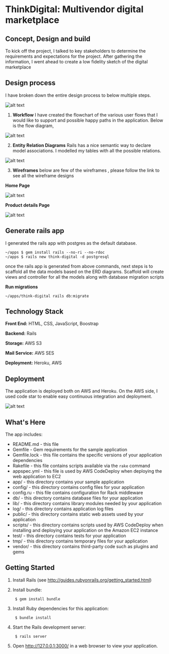ThinkDigital: Multivendor digital marketplace
==================================================


Concept, Design and build
-----------------
To kick off the project, I talked to key stakeholders to determine the requirements and expectations for the project. After gathering the information, I went ahead to create a low fidelity sketch of the digital marketplace


Design process
-----------------
I have broken down the entire design process to below multiple steps. 
 
![alt text](https://s3-ap-southeast-2.amazonaws.com/thinkdigital-docs/process.png "AWS Codepipeline")

1. **Workflow**
	I have created the flowchart of the various user flows that I would like to support  and possible happy paths in the application. Below is the flow diagram,


![alt text](https://s3-ap-southeast-2.amazonaws.com/thinkdigital-docs/Digital+Marketplace.png "Workflow")
 
	
2. **Entity Relation Diagrams**
	Rails has a nice semantic way to declare model associations. I modelled my tables with all the possible relations. 
	
![alt text](https://s3-ap-southeast-2.amazonaws.com/thinkdigital-docs/erd.png "ERD")

3. **Wireframes**
below are few of the wireframes , please follow the link to see all the wireframe designs

**Home Page**

![alt text](https://s3-ap-southeast-2.amazonaws.com/thinkdigital-docs/1-Home.png "Home page")


**Product details Page**

![alt text](https://s3-ap-southeast-2.amazonaws.com/thinkdigital-docs/product+details.png "Porduct details page")

Generate rails app
----------------
I generated the rails app with postgres as the default database.
```
~/apps $ gem install rails --no-ri --no-rdoc
~/apps $ rails new think-digital -d postgresql
```

once the rails app is generated from above commands, next steps is to scaffold all the data models based on the ERD diagrams. Scaffold will create views and controller for all the models along with database migration scripts

**Run migrations**
```
~/apps/think-digital rails db:migrate
```


Technology Stack
-----------------
**Front End:** HTML, CSS, JavaScript, Boostrap

**Backend:** Rails

**Storage:** AWS S3

**Mail Service:** AWS SES

**Deployment:** Heroku, AWS


Deployment
-------------

The application is deployed both on AWS and Heroku. On the AWS side, I used code star to enable easy continuous integration and deployment.
 
![alt text](https://s3-ap-southeast-2.amazonaws.com/thinkdigital-docs/codepipeline.png "AWS Codepipeline")


What's Here
-----------

The app includes:

* README.md - this file
* Gemfile - Gem requirements for the sample application
* Gemfile.lock - this file contains the specific versions of your application
  dependencies
* Rakefile - this file contains scripts available via the `rake` command
* appspec.yml - this file is used by AWS CodeDeploy when deploying the web
  application to EC2
* app/ - this directory contains your sample application
* config/ - this directory contains config files for your application
* config.ru - this file contains configuration for Rack middleware
* db/ - this directory contains database files for your application
* lib/ - this directory contains library modules needed by your application
* log/ - this directory contains application log files
* public/ - this directory contains static web assets used by your application
* scripts/ - this directory contains scripts used by AWS CodeDeploy when
  installing and deploying your application on the Amazon EC2 instance
* test/ - this directory contains tests for your application
* tmp/ - this directory contains temporary files for your application
* vendor/ - this directory contains third-party code such as plugins and gems
  

Getting Started
---------------


1. Install Rails (see http://guides.rubyonrails.org/getting_started.html)

2. Install bundle:

        $ gem install bundle

3. Install Ruby dependencies for this application:

        $ bundle install

4. Start the Rails development server:

        $ rails server

5. Open http://127.0.0.1:3000/ in a web browser to view your application.
